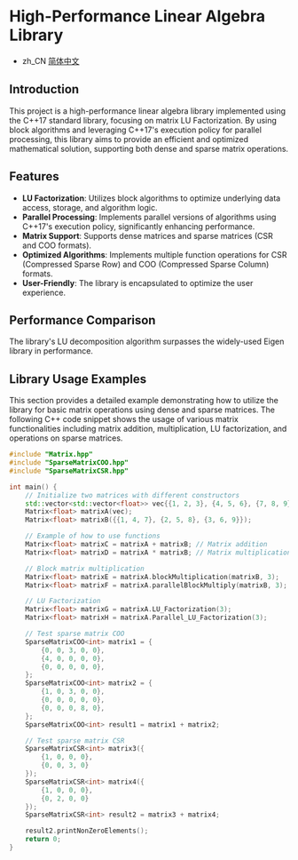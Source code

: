 # High-Performance Linear Algebra Library
- zh_CN [简体中文](/README.zh_CN.md)
## Introduction
This project is a high-performance linear algebra library implemented using the C++17 standard library, focusing on matrix LU Factorization. By using block algorithms and leveraging C++17's execution policy for parallel processing, this library aims to provide an efficient and optimized mathematical solution, supporting both dense and sparse matrix operations.

## Features
- **LU Factorization**: Utilizes block algorithms to optimize underlying data access, storage, and algorithm logic.
- **Parallel Processing**: Implements parallel versions of algorithms using C++17's execution policy, significantly enhancing performance.
- **Matrix Support**: Supports dense matrices and sparse matrices (CSR and COO formats).
- **Optimized Algorithms**: Implements multiple function operations for CSR (Compressed Sparse Row) and COO (Compressed Sparse Column) formats.
- **User-Friendly**: The library is encapsulated to optimize the user experience.

## Performance Comparison
The library's LU decomposition algorithm surpasses the widely-used Eigen library in performance.

## Library Usage Examples

This section provides a detailed example demonstrating how to utilize the library for basic matrix operations using dense and sparse matrices. The following C++ code snippet shows the usage of various matrix functionalities including matrix addition, multiplication, LU factorization, and operations on sparse matrices.

```cpp
#include "Matrix.hpp"
#include "SparseMatrixCOO.hpp"
#include "SparseMatrixCSR.hpp"

int main() {
    // Initialize two matrices with different constructors
    std::vector<std::vector<float>> vec{{1, 2, 3}, {4, 5, 6}, {7, 8, 9}};
    Matrix<float> matrixA(vec);
    Matrix<float> matrixB({{1, 4, 7}, {2, 5, 8}, {3, 6, 9}});

    // Example of how to use functions
    Matrix<float> matrixC = matrixA + matrixB; // Matrix addition
    Matrix<float> matrixD = matrixA * matrixB; // Matrix multiplication

    // Block matrix multiplication
    Matrix<float> matrixE = matrixA.blockMultiplication(matrixB, 3);
    Matrix<float> matrixF = matrixA.parallelBlockMultiply(matrixB, 3);

    // LU Factorization
    Matrix<float> matrixG = matrixA.LU_Factorization(3);
    Matrix<float> matrixH = matrixA.Parallel_LU_Factorization(3);

    // Test sparse matrix COO
    SparseMatrixCOO<int> matrix1 = {
        {0, 0, 3, 0, 0},
        {4, 0, 0, 0, 0},
        {0, 0, 0, 0, 0},
    };
    SparseMatrixCOO<int> matrix2 = {
        {1, 0, 3, 0, 0},
        {0, 0, 0, 0, 0},
        {0, 0, 0, 8, 0},
    };
    SparseMatrixCOO<int> result1 = matrix1 + matrix2;

    // Test sparse matrix CSR
    SparseMatrixCSR<int> matrix3({
        {1, 0, 0, 0},
        {0, 0, 3, 0}
    });
    SparseMatrixCSR<int> matrix4({
        {1, 0, 0, 0},
        {0, 2, 0, 0}
    });
    SparseMatrixCSR<int> result2 = matrix3 + matrix4;

    result2.printNonZeroElements();
    return 0;
}